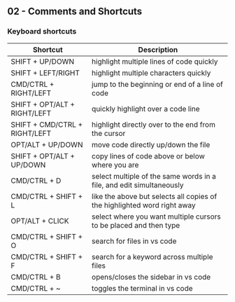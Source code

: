 ## 02 - Comments and Shortcuts

### Keyboard shortcuts

| Shortcut                      | Description                                                              |
| ----------------------------- | ------------------------------------------------------------------------ |
| SHIFT + UP/DOWN               | highlight multiple lines of code quickly                                 |
| SHIFT + LEFT/RIGHT            | highlight multiple characters quickly                                    |
| CMD/CTRL + RIGHT/LEFT         | jump to the beginning or end of a line of code                           |
| SHIFT + OPT/ALT + RIGHT/LEFT  | quickly highlight over a code line                                       |
| SHIFT + CMD/CTRL + RIGHT/LEFT | highlight directly over to the end from the cursor                       |
| OPT/ALT + UP/DOWN             | move code directly up/down the file                                      |
| SHIFT + OPT/ALT + UP/DOWN     | copy lines of code above or below where you are                          |
| CMD/CTRL + D                  | select multiple of the same words in a file, and edit simultaneously     |
| CMD/CTRL + SHIFT + L          | like the above but selects all copies of the highlighted word right away |
| OPT/ALT + CLICK               | select where you want multiple cursors to be placed and then type        |
| CMD/CTRL + SHIFT + O          | search for files in vs code                                              |
| CMD/CTRL + SHIFT + F          | search for a keyword across multiple files                               |
| CMD/CTRL + B                  | opens/closes the sidebar in vs code                                      |
| CMD/CTRL + ~                  | toggles the terminal in vs code                                          |
